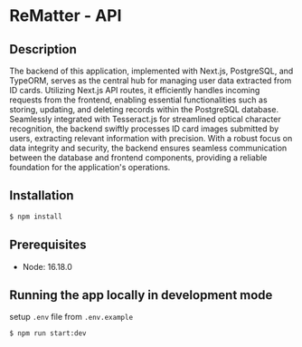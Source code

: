 # ReMatter - API

## Description

The backend of this application, implemented with Next.js, PostgreSQL, and TypeORM, serves as the central hub for managing user data extracted from ID cards. Utilizing Next.js API routes, it efficiently handles incoming requests from the frontend, enabling essential functionalities such as storing, updating, and deleting records within the PostgreSQL database. Seamlessly integrated with Tesseract.js for streamlined optical character recognition, the backend swiftly processes ID card images submitted by users, extracting relevant information with precision. With a robust focus on data integrity and security, the backend ensures seamless communication between the database and frontend components, providing a reliable foundation for the application's operations.

## Installation

```bash
$ npm install
```

## Prerequisites

- Node: 16.18.0

## Running the app locally in development mode

setup `.env` file from `.env.example`

```
$ npm run start:dev
```
